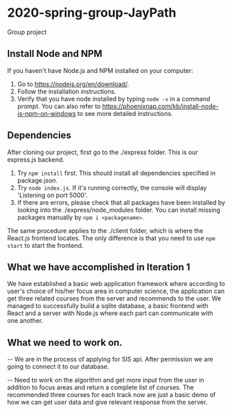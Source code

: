 # 2020-spring-group-JayPath
Group project

## Install Node and NPM
If you haven't have Node.js and NPM installed on your computer:
1. Go to https://nodejs.org/en/download/.
2. Follow the installation instructions.
3. Verify that you have node installed by typing `node -v` in a command prompt.
You can also refer to https://phoenixnap.com/kb/install-node-js-npm-on-windows to see more detailed instructions.

## Dependencies
After cloning our project, first go to the ./express folder. This is our express.js backend.
1. Try `npm install` first. This should install all dependencies specified in package.json.
2. Try `node index.js`. If it's running correctly, the console will display 'Listening on port 5000'.
3. If there are errors, please check that all packages have been installed by looking into the ./express/node_modules folder. You can install missing packages manually by `npm i <packagename>`.

The same procedure applies to the ./client folder, which is where the React.js frontend locates. The only difference is that you need to use `npm start` to start the frontend.

## What we have accomplished in Iteration 1
We have established a basic web application framework where according to user's choice of his/her focus area in computer science, the application can get three related courses from the server and recommends to the user. We managed to successfully build a sqlite database, a basic frontend with React and a server with Node.js where each part can communicate with one another.

## What we need to work on.
-- We are in the process of applying for SIS api. After permission we are going to connect it to our database.


-- Need to work on the algorithm and get more input from the user in addition to focus areas and return a complete list of courses. The recommended three courses for each track now are just a basic demo of how we can get user data and give relevant response from the server.

